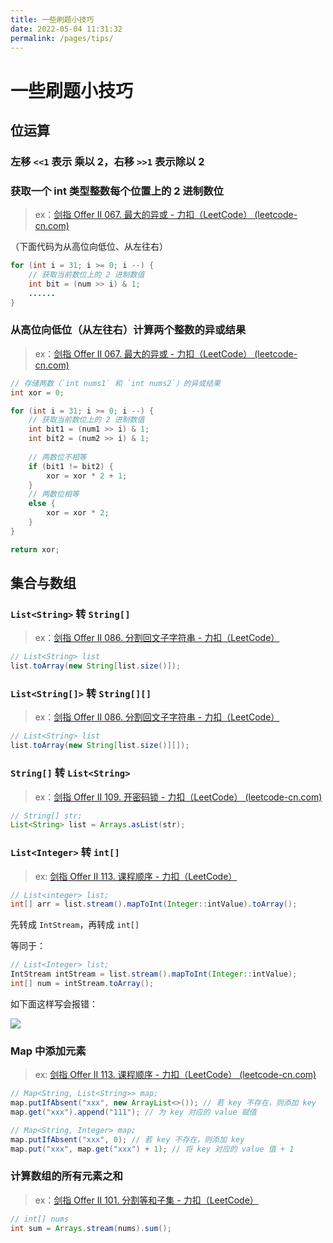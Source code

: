 ```yaml
---
title: 一些刷题小技巧
date: 2022-05-04 11:31:32
permalink: /pages/tips/
---
```

# 一些刷题小技巧

## 位运算

### 左移 `<<1` 表示 乘以 2，右移 `>>1` 表示除以 2

### 获取一个 int 类型整数每个位置上的 2 进制数位

> ex：[剑指 Offer II 067. 最大的异或 - 力扣（LeetCode） (leetcode-cn.com)](https://leetcode-cn.com/problems/ms70jA/)

（下面代码为从高位向低位、从左往右）

```java
for (int i = 31; i >= 0; i --) {
	// 获取当前数位上的 2 进制数值
	int bit = (num >> i) & 1;
	......
}
```

### 从高位向低位（从左往右）计算两个整数的异或结果

> ex：[剑指 Offer II 067. 最大的异或 - 力扣（LeetCode） (leetcode-cn.com)](https://leetcode-cn.com/problems/ms70jA/)

```java
// 存储两数（`int nums1` 和 `int nums2`）的异或结果
int xor = 0;

for (int i = 31; i >= 0; i --) {
    // 获取当前数位上的 2 进制数值
    int bit1 = (num1 >> i) & 1;
	int bit2 = (num2 >> i) & 1;
    
    // 两数位不相等
    if (bit1 != bit2) {
        xor = xor * 2 + 1;
    }
    // 两数位相等
    else {
        xor = xor * 2;
    }
}

return xor;
```

## 集合与数组

### `List<String>` 转 `String[]`

> ex：[剑指 Offer II 086. 分割回文子字符串 - 力扣（LeetCode）](https://leetcode.cn/problems/M99OJA/)

```java
// List<String> list
list.toArray(new String[list.size()]);
```

### `List<String[]>` 转 `String[][]`

> ex：[剑指 Offer II 086. 分割回文子字符串 - 力扣（LeetCode）](https://leetcode.cn/problems/M99OJA/)

```java
// List<String> list
list.toArray(new String[list.size()][]);
```

### `String[]` 转 `List<String>`

> ex：[剑指 Offer II 109. 开密码锁 - 力扣（LeetCode） (leetcode-cn.com)](https://leetcode-cn.com/problems/zlDJc7/)

```java
// String[] str;
List<String> list = Arrays.asList(str);
```

### `List<Integer>` 转 `int[]`

> ex: [剑指 Offer II 113. 课程顺序 - 力扣（LeetCode）](https://leetcode.cn/problems/QA2IGt/)

```java
// List<integer> list;
int[] arr = list.stream().mapToInt(Integer::intValue).toArray();
```

先转成 `IntStream`，再转成 `int[]`

等同于：

```java
// List<Integer> list;
IntStream intStream = list.stream().mapToInt(Integer::intValue);
int[] num = intStream.toArray();
```

如下面这样写会报错：

![](https://cs-wiki.oss-cn-shanghai.aliyuncs.com/img/20220518112558.png)

### Map 中添加元素

> ex: [剑指 Offer II 113. 课程顺序 - 力扣（LeetCode） (leetcode-cn.com)](https://leetcode-cn.com/problems/QA2IGt/)

```java
// Map<String, List<String>> map;
map.putIfAbsent("xxx", new ArrayList<>()); // 若 key 不存在，则添加 key
map.get("xxx").append("111"); // 为 key 对应的 value 赋值

// Map<String, Integer> map;
map.putIfAbsent("xxx", 0); // 若 key 不存在，则添加 key
map.put("xxx", map.get("xxx") + 1); // 将 key 对应的 value 值 + 1
```



### 计算数组的所有元素之和

> ex：[剑指 Offer II 101. 分割等和子集 - 力扣（LeetCode）](https://leetcode.cn/problems/NUPfPr/)

```java
// int[] nums
int sum = Arrays.stream(nums).sum();
```

